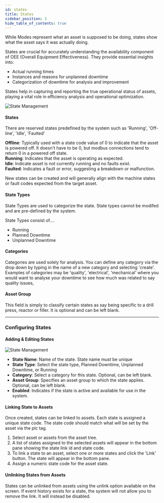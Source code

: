 ```yaml
---
id: states
title: States
sidebar_position: 3
hide_table_of_contents: true
---
```

While Modes represent what an asset is supposed to be doing, states show what the asset says it was actually doing. 

States are crucial for accurately understanding the availability component of OEE (Overall Equipment Effectiveness). They provide essential insights into:
- Actual running times
- Instances and reasons for unplanned downtime
- Categorization of downtime for analysis and improvement

States help in capturing and reporting the true operational status of assets, playing a vital role in efficiency analysis and operational optimization.

![State Management](/img/asset-config/state-table-config.png)

#### States
There are reserved states predefined by the system such as 'Running', 'Off-line', 'Idle', 'Faulted'

**Offline**: Typically used with a state code value of 0 to indicate that the asset is powered off. It doesn't have to be 0, but modbus connections tend to return 0 in a powered off state.<br />
**Running**: Indicates that the asset is operating as expected.<br />
**Idle**: Indicate asset is not currently running and no faults exist.<br />
**Faulted**: Indicates a fault or error, suggesting a breakdown or malfunction.

New states can be created and will generally align with the machine states or fault codes expected from the target asset.

#### State Types
State Types are used to categorize the state. State types cannot be modifed and are pre-defined by the system. 

State Types consist of....
* Running
* Planned Downtime
* Unplanned Downtime

#### Categories
Categories are used solely for analysis. You can define any category via the drop down by typing in the name of a new category and selecting 'create'.
Examples of categories may be 'quality', 'electrical', 'mechanical' where you would want to analyse your downtime to see how much was related to say quality issues,

#### Asset Group
This field is simply to classify certain states as say being specific to a drill press, reactor or filler. It is optional and can be left blank.

***
### Configuring States

#### Adding & Editing States

![State Management](/img/asset-config/state-config.png)

* **State Name**: Name of the state. State name must be unique
* **State Type**: Select the state type, Planned Downtime, Unplanned Downtime, or Running
* **Category**: Select a category for this state. Optional, can be left blank.<br />
* **Asset Group**: Specifies an asset group to which the state applies. Optional, can be left blank.<br />
* **Enabled**: Indicates if the state is active and available for use in the system.

#### Linking State to Assets
Once created, states can be linked to assets. Each state is assigned a unique state code.
The state code should match what will be set by the asset via the plc tag.

1. Select asset or assets from the asset tree.
2. A list of states assigned to the selected assets will appear in the bottom pane showing the state link id and state code.
3. To link a state to an asset, select one or more states and click the 'Link' button. The state will appear in the bottom pane.
4. Assign a numeric state code for the asset state.

#### Unlinking States from Assets
States can be unlinked from assets using the unlink option available on the screen. If event history exists for a state, the system will not allow you to remove the link.
It will instead be disabled.